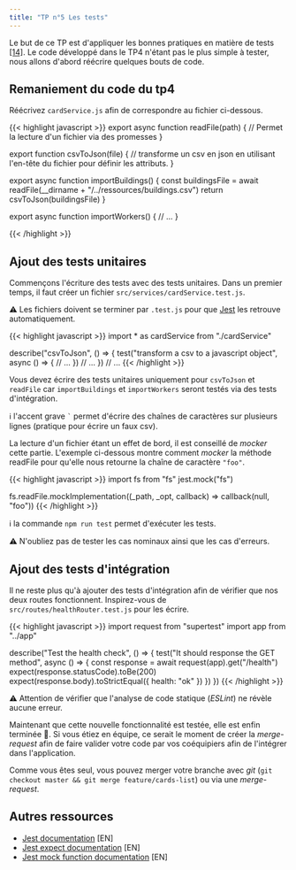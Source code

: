 ```yaml
---
title: "TP n°5 Les tests"
---
```


Le but de ce TP est d'appliquer les bonnes pratiques en matière de tests [[14]](http://cours.usson.me/testing/cours/#/13). Le code développé dans le TP4 n'étant pas le plus simple à tester, nous allons d'abord réécrire quelques bouts de code.

## Remaniement du code du tp4

Réécrivez `cardService.js` afin de correspondre au fichier ci-dessous.

{{< highlight javascript >}}
export async function readFile(path) {
  // Permet la lecture d'un fichier via des promesses
}

export function csvToJson(file) {
  // transforme un csv en json en utilisant l'en-tête du fichier pour définir les attributs.
}

export async function importBuildings() {
  const buildingsFile = await readFile(__dirname + "/../ressources/buildings.csv")
  return csvToJson(buildingsFile)
}

export async function importWorkers() {
  // ...
}

{{< /highlight >}}

## Ajout des tests unitaires

Commençons l'écriture des tests avec des tests unitaires. Dans un premier temps, il faut créer un fichier `src/services/cardService.test.js`.

⚠️ Les fichiers doivent se terminer par `.test.js` pour que [Jest](https://jestjs.io/) les retrouve automatiquement.

{{< highlight javascript >}}
import * as cardService from "./cardService"

describe("csvToJson", () => {
  test("transform a csv to a javascript object", async () => {
    // ...
  })
  // ...
})
// ...
{{< /highlight >}}

Vous devez écrire des tests unitaires uniquement pour `csvToJson` et `readFile` car `importBuildings` et `importWorkers` seront testés via des tests d'intégration.

ℹ️ l'accent grave `` ` `` permet d'écrire des chaînes de caractères sur plusieurs lignes (pratique pour écrire un faux csv).

La lecture d'un fichier étant un effet de bord, il est conseillé de *mocker* cette partie.
L'exemple ci-dessous montre comment *mocker* la méthode readFile pour qu'elle nous retourne la chaîne de caractère `"foo"`.

{{< highlight javascript >}}
import fs from "fs"
jest.mock("fs")

fs.readFile.mockImplementation((_path, _opt, callback) => callback(null, "foo"))
{{< /highlight >}}

ℹ️ la commande `npm run test` permet d'exécuter les tests.

⚠️ N'oubliez pas de tester les cas nominaux ainsi que les cas d'erreurs.

## Ajout des tests d'intégration

Il ne reste plus qu'à ajouter des tests d'intégration afin de vérifier que nos deux routes fonctionnent.
Inspirez-vous de `src/routes/healthRouter.test.js` pour les écrire. 

{{< highlight javascript >}}
import request from "supertest"
import app from "../app"

describe("Test the health check", () => {
  test("It should response the GET method", async () => {
    const response = await request(app).get("/health")
    expect(response.statusCode).toBe(200)
    expect(response.body).toStrictEqual({ health: "ok" })
  })
})
{{< /highlight >}}

⚠️ Attention de vérifier que l'analyse de code statique (*ESLint*) ne révèle aucune erreur.

Maintenant que cette nouvelle fonctionnalité est testée, elle est enfin terminée 🎉.
Si vous étiez en équipe, ce serait le moment de créer la *merge-request* afin de faire valider votre code par vos coéquipiers afin de l'intégrer dans l'application.

Comme vous êtes seul, vous pouvez merger votre branche avec *git* (`git checkout master && git merge feature/cards-list`) ou via une *merge-request*.

## Autres ressources

 * [Jest documentation](https://jestjs.io/docs/en/getting-started) [EN]
 * [Jest expect documentation](https://jestjs.io/docs/en/expect) [EN]
 * [Jest mock function documentation](https://jestjs.io/docs/en/mock-function-api) [EN]
